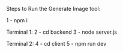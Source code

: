 Steps to Run the Generate Image tool:

1 - npm i

Terminal 1:
2 - cd backend
3 - node server.js

Terminal 2:
4 - cd client
5 - npm run dev
